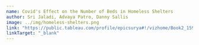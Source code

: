 ```yaml
---
name: Covid's Effect on the Number of Beds in Homeless Shelters
author: Sri Jaladi, Advaya Patro, Danny Sallis
image: ../img/homeless-shelters.png
link: "https://public.tableau.com/profile/epicsurya#!/vizhome/Book2_15944242330200/CovidsEffectontheNumberofBedsinHomelessShelters?publish=yes"
linkTarget: "_blank"
---
```

